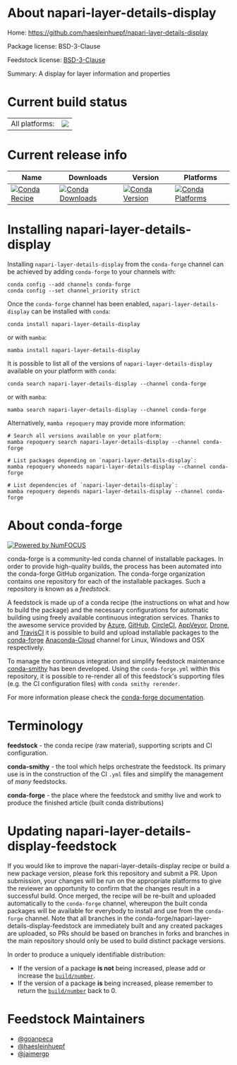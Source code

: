 About napari-layer-details-display
==================================

Home: https://github.com/haesleinhuepf/napari-layer-details-display

Package license: BSD-3-Clause

Feedstock license: [BSD-3-Clause](https://github.com/conda-forge/napari-layer-details-display-feedstock/blob/main/LICENSE.txt)

Summary: A display for layer information and properties

Current build status
====================


<table><tr><td>All platforms:</td>
    <td>
      <a href="https://dev.azure.com/conda-forge/feedstock-builds/_build/latest?definitionId=15267&branchName=main">
        <img src="https://dev.azure.com/conda-forge/feedstock-builds/_apis/build/status/napari-layer-details-display-feedstock?branchName=main">
      </a>
    </td>
  </tr>
</table>

Current release info
====================

| Name | Downloads | Version | Platforms |
| --- | --- | --- | --- |
| [![Conda Recipe](https://img.shields.io/badge/recipe-napari--layer--details--display-green.svg)](https://anaconda.org/conda-forge/napari-layer-details-display) | [![Conda Downloads](https://img.shields.io/conda/dn/conda-forge/napari-layer-details-display.svg)](https://anaconda.org/conda-forge/napari-layer-details-display) | [![Conda Version](https://img.shields.io/conda/vn/conda-forge/napari-layer-details-display.svg)](https://anaconda.org/conda-forge/napari-layer-details-display) | [![Conda Platforms](https://img.shields.io/conda/pn/conda-forge/napari-layer-details-display.svg)](https://anaconda.org/conda-forge/napari-layer-details-display) |

Installing napari-layer-details-display
=======================================

Installing `napari-layer-details-display` from the `conda-forge` channel can be achieved by adding `conda-forge` to your channels with:

```
conda config --add channels conda-forge
conda config --set channel_priority strict
```

Once the `conda-forge` channel has been enabled, `napari-layer-details-display` can be installed with `conda`:

```
conda install napari-layer-details-display
```

or with `mamba`:

```
mamba install napari-layer-details-display
```

It is possible to list all of the versions of `napari-layer-details-display` available on your platform with `conda`:

```
conda search napari-layer-details-display --channel conda-forge
```

or with `mamba`:

```
mamba search napari-layer-details-display --channel conda-forge
```

Alternatively, `mamba repoquery` may provide more information:

```
# Search all versions available on your platform:
mamba repoquery search napari-layer-details-display --channel conda-forge

# List packages depending on `napari-layer-details-display`:
mamba repoquery whoneeds napari-layer-details-display --channel conda-forge

# List dependencies of `napari-layer-details-display`:
mamba repoquery depends napari-layer-details-display --channel conda-forge
```


About conda-forge
=================

[![Powered by
NumFOCUS](https://img.shields.io/badge/powered%20by-NumFOCUS-orange.svg?style=flat&colorA=E1523D&colorB=007D8A)](https://numfocus.org)

conda-forge is a community-led conda channel of installable packages.
In order to provide high-quality builds, the process has been automated into the
conda-forge GitHub organization. The conda-forge organization contains one repository
for each of the installable packages. Such a repository is known as a *feedstock*.

A feedstock is made up of a conda recipe (the instructions on what and how to build
the package) and the necessary configurations for automatic building using freely
available continuous integration services. Thanks to the awesome service provided by
[Azure](https://azure.microsoft.com/en-us/services/devops/), [GitHub](https://github.com/),
[CircleCI](https://circleci.com/), [AppVeyor](https://www.appveyor.com/),
[Drone](https://cloud.drone.io/welcome), and [TravisCI](https://travis-ci.com/)
it is possible to build and upload installable packages to the
[conda-forge](https://anaconda.org/conda-forge) [Anaconda-Cloud](https://anaconda.org/)
channel for Linux, Windows and OSX respectively.

To manage the continuous integration and simplify feedstock maintenance
[conda-smithy](https://github.com/conda-forge/conda-smithy) has been developed.
Using the ``conda-forge.yml`` within this repository, it is possible to re-render all of
this feedstock's supporting files (e.g. the CI configuration files) with ``conda smithy rerender``.

For more information please check the [conda-forge documentation](https://conda-forge.org/docs/).

Terminology
===========

**feedstock** - the conda recipe (raw material), supporting scripts and CI configuration.

**conda-smithy** - the tool which helps orchestrate the feedstock.
                   Its primary use is in the construction of the CI ``.yml`` files
                   and simplify the management of *many* feedstocks.

**conda-forge** - the place where the feedstock and smithy live and work to
                  produce the finished article (built conda distributions)


Updating napari-layer-details-display-feedstock
===============================================

If you would like to improve the napari-layer-details-display recipe or build a new
package version, please fork this repository and submit a PR. Upon submission,
your changes will be run on the appropriate platforms to give the reviewer an
opportunity to confirm that the changes result in a successful build. Once
merged, the recipe will be re-built and uploaded automatically to the
`conda-forge` channel, whereupon the built conda packages will be available for
everybody to install and use from the `conda-forge` channel.
Note that all branches in the conda-forge/napari-layer-details-display-feedstock are
immediately built and any created packages are uploaded, so PRs should be based
on branches in forks and branches in the main repository should only be used to
build distinct package versions.

In order to produce a uniquely identifiable distribution:
 * If the version of a package **is not** being increased, please add or increase
   the [``build/number``](https://docs.conda.io/projects/conda-build/en/latest/resources/define-metadata.html#build-number-and-string).
 * If the version of a package **is** being increased, please remember to return
   the [``build/number``](https://docs.conda.io/projects/conda-build/en/latest/resources/define-metadata.html#build-number-and-string)
   back to 0.

Feedstock Maintainers
=====================

* [@goanpeca](https://github.com/goanpeca/)
* [@haesleinhuepf](https://github.com/haesleinhuepf/)
* [@jaimergp](https://github.com/jaimergp/)

